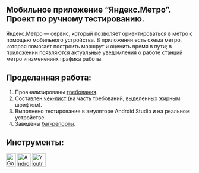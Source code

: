 ## Мобильное приложение “Яндекс.Метро”. Проект по ручному тестированию.

Яндекс.Метро — сервис, который позволяет ориентироваться в метро с помощью мобильного устройства. В приложении есть схема метро, которая помогает построить маршрут и оценить время в пути; в приложении появляются актуальные уведомления о работе станций метро и изменениях графика работы. 

## Проделанная работа:
1. Проанализированы [требования](https://docs.google.com/document/d/1L1lRqhQdlXXF17g79VJSpXySjzGKBW8eZ1shExF-EyM/edit?usp=sharing).
2. Cоставлен [чек-лист](https://docs.google.com/spreadsheets/d/1HM70qTsG-QiHa4J1wF4olNqMG9PT-51aUxBcoRdI8oY/edit?usp=sharing) (на часть требований, выделенных жирным шрифтом).
3. Выполнено тестирование в эмуляторе Android Studio и на реальном устройстве.
4. Заведены [баг-репорты](https://veronivan.youtrack.cloud/issues?q=tag:%20%7BMobile%20application%7D).

## Инструменты:
<p align="left"> 
  <a href="https://docs.google.com/" target="_blank" rel="noreferrer"><img src="https://github.com/user-attachments/assets/4fee6efd-dd5a-4c90-95f6-6aafc54ed88d" width="26" height="36" alt="Google Sheets" /></a>
  <a href="developer.android.com" target="_blank" rel="noreferrer"><img src="https://github.com/user-attachments/assets/12a52a01-f617-44c4-81ca-abc8b1202429" width="36" height="36" alt="Android Studio" /></a>
  <a href="https://www.jetbrains.com/youtrack/" target="_blank" rel="noreferrer"><img src="https://upload.wikimedia.org/wikipedia/commons/9/95/YouTrack_Icon.png" width="36" height="36" alt="Youtrack" /></a>
</p> 
